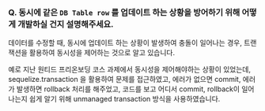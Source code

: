 ### Q. 동시에 같은 `DB Table row` 를 업데이트 하는 상황을 방어하기 위해 어떻게 개발하실 건지 설명해주세요.

데이터를 수정할 때, 동시에 업데이트 하는 상황이 발생하여 충돌이 일어나는 경우, 트랜잭션을 활용하여 동시성을 제어하는 것으로 알고 있습니다.

예로 지난 원티드 프리온보딩 코스 과제에서 동시성을 제어해야하는 상황이 있었는데, sequelize.transaction 을 활용하여 문제를 접근하였고, 에러가 없으면 commit, 에러가 발생하면 rollback 처리를 해주었고, 코드를 보고 어디서 commit, rollback이 일어나는지 쉽게 알기 위해 unmanaged transaction 방식을 사용하였습니다.
